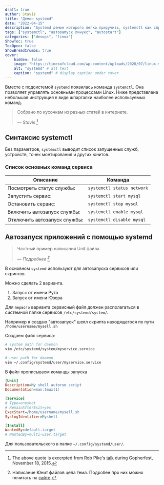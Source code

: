```yaml
---
draft: true
author: Stavis
title: "Демон systemd"
date: "2022-04-15"
description: "Systemd демон которого легко приручить, systemctl как справится в linux"
tags: ["systemctl", "автозапуск линукс", "autostart"]
categories: ["devops", "linux"]
ShowToc: true
TocOpen: false
ShowBreadCrumbs: true
cover:
    hidden: false
    image: "https://timesofcloud.com/wp-content/uploads/2020/07/linux-systemd.jpg"
    alt: "systemd" # alt text
    caption: "systemd" # display caption under cover
---
```

Вместе с подсистемой `systemd` появилась команда `systemctl`.
Она позволяет управлять основными процессами Linux.
Ниже представлена небольшая инструкция в виде шпаргалки наиболее используемых команд.
<!--more-->

> Собрано по кусочкам из разных статей в интернете.
>
> — <cite>Stavis [^1]</cite>

[^1]: The above quote is excerpted from Rob Pike's [talk](https://www.youtube.com/watch?v=PAAkCSZUG1c) during Gopherfest, November 18, 2015.


## Cинтаксис systemctl

Без параметров, `systemctl` выводит список запущенных служб,
устройств, точек монтирования и других юнитов.

### Список основных команд сервиса

| Описание  | Команда |
| ----- | --- |
| Посмотреть статус службы:   | `systemctl status network`  |
| Запустить сервис:   | `systemctl start mysql`  |
| Остановить сервис:   | `systemctl stop mysql`  |
| Включить автозапуск службы:   | `systemctl enable mysql`  |
| Отключить автозапуск службы:   | `systemctl disable mysql`  |

## Автозапуск приложений с помощью systemd

> Частный пример написания Unit файла.
>
> — <cite>Подробнее [^2]</cite>

[^2]: Написание Юнит файлов цела тема. Подробее про них можно почитать на
[сайте](https://linux-notes.org/pishem-systemd-unit-fajl/).

В основном `systemd` используют для автозапуска сервисов или скриптов.

Можно сделать 2 варианта.  
1. Запуск от имени Рута
2. Запуск от имени Юзера

Для `первого` варианта сервисный файл должен
располагаться в системной папке сервисов `/etc/systemd/system/`.

Например я создаю "автозапуск" шелл скрипта находящегося по пути
`/home/username/mysell.sh`

Создаем файл сервиса:

```bash
# system path for daemon
vim /etc/systemd/system/myservice.service

# user path for daemon
vim ~/.config/systemd/user/myservice.service
```

В файл прописываем команды запуска

```ini
[Unit]
Description=My shell autorun script
Documentation=man:tmux(1)

[Service]
# Type=oneshot
# RemainAfterExit=yes
ExecStart=/home/username/mysell.sh
SyslogIdentifier=Myshell

[Install]
WantedBy=default.target
# WantedBy=multi-user.target
```


Для пользовательского в папке `~/.config/systemd/user/`.
